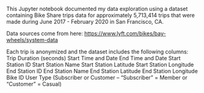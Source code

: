 This Jupyter notebook documented my data exploration using a dataset containing Bike Share trips data for approximately 5,713,414 trips that were made during June 2017 - February 2020 in San Francisco, CA.

Data sources come from here: https://www.lyft.com/bikes/bay-wheels/system-data

Each trip is anonymized and the dataset includes the following columns:
  Trip Duration (seconds)
  Start Time and Date
  End Time and Date
  Start Station ID
  Start Station Name
  Start Station Latitude
  Start Station Longitude
  End Station ID
  End Station Name
  End Station Latitude
  End Station Longitude
  Bike ID
  User Type (Subscriber or Customer – “Subscriber” = Member or “Customer” = Casual)
